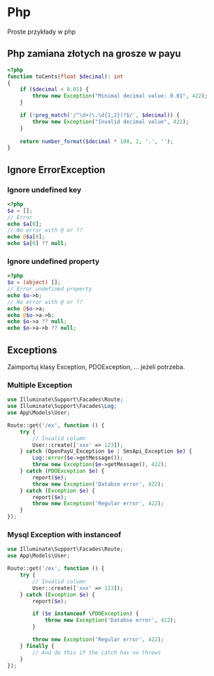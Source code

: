 # Php
Proste przykłady w php

## Php zamiana złotych na grosze w payu
```php
<?php
function toCents(float $decimal): int
{
	if ($decimal < 0.01) {
		throw new Exception("Minimal decimal value: 0.01", 422);
	}

	if (!preg_match('/^\d+(\.\d{1,2})?$/', $decimal)) {
		throw new Exception("Invalid decimal value", 422);
	}
	
	return number_format($decimal * 100, 2, '.', '');
}
```

## Ignore ErrorException

### Ignore undefined key
```php
<?php
$a = [];
// Error
echo $a[0];
// No error with @ or ??
echo @$a[0];
echo $a[0] ?? null;
```

### Ignore undefined property
```php
<?php
$o = (object) [];
// Error undefined property
echo $o->b; 
// No error with @ or ??
echo @$o->a; 
echo @$o->a->b;
echo $o->a ?? null;
echo $o->a->b ?? null;
```

## Exceptions
Zaimportuj klasy Exception, PDOException, ... jeżeli potrzeba.

### Multiple Exception
```php
use Illuminate\Support\Facades\Route;
use Illuminate\Support\Facades\Log;
use App\Models\User;

Route::get('/ex', function () {
	try {
		// Invalid column
		User::create(['xxx' => 123]);
	} catch (OpenPayU_Exception $e | SmsApi_Exception $e) {
		Log::error($e->getMessage());
		throw new Exception($e->getMessage(), 422);
	} catch (PDOException $e) {
  		report($e);
		throw new Exception('Databse error', 422);
	} catch (Exception $e) {
		report($e);
		throw new Exception('Regular error', 422);
	}
});
```

### Mysql Exception with instanceof
```php
use Illuminate\Support\Facades\Route;
use App\Models\User;

Route::get('/ex', function () {
	try {
		// Invalid column
		User::create(['xxx' => 123]);
	} catch (Exception $e) {
		report($e);

		if ($e instanceof \PDOException) {
			throw new Exception('Databse error', 422);
		}

		throw new Exception('Regular error', 422);
	} finally {
		// And do this if the catch has no throws
	}
});
```

